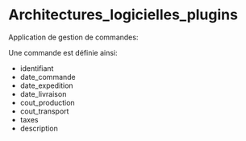 # Architectures_logicielles_plugins

Application de gestion de commandes:

Une commande est définie ainsi:
- identifiant
- date_commande
- date_expedition
- date_livraison
- cout_production
- cout_transport
- taxes
- description
